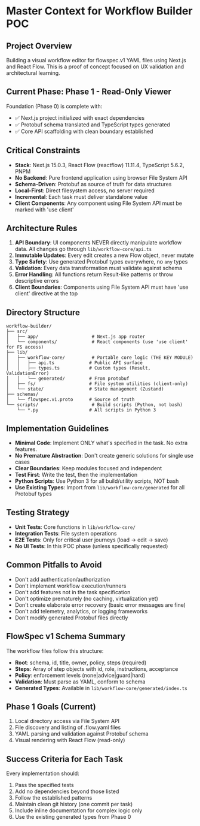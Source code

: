 # Master Context for Workflow Builder POC

## Project Overview
Building a visual workflow editor for flowspec.v1 YAML files using Next.js and React Flow. This is a proof of concept focused on UX validation and architectural learning.

## Current Phase: Phase 1 - Read-Only Viewer
Foundation (Phase 0) is complete with:
- ✅ Next.js project initialized with exact dependencies
- ✅ Protobuf schema translated and TypeScript types generated
- ✅ Core API scaffolding with clean boundary established

## Critical Constraints
- **Stack**: Next.js 15.0.3, React Flow (reactflow) 11.11.4, TypeScript 5.6.2, PNPM
- **No Backend**: Pure frontend application using browser File System API
- **Schema-Driven**: Protobuf as source of truth for data structures
- **Local-First**: Direct filesystem access, no server required
- **Incremental**: Each task must deliver standalone value
- **Client Components**: Any component using File System API must be marked with 'use client'

## Architecture Rules
1. **API Boundary**: UI components NEVER directly manipulate workflow data. All changes go through `lib/workflow-core/api.ts`
2. **Immutable Updates**: Every edit creates a new Flow object, never mutate
3. **Type Safety**: Use generated Protobuf types everywhere, no `any` types
4. **Validation**: Every data transformation must validate against schema
5. **Error Handling**: All functions return Result-like patterns or throw descriptive errors
6. **Client Boundaries**: Components using File System API must have 'use client' directive at the top

## Directory Structure
```
workflow-builder/
├── src/
│   ├── app/                    # Next.js app router
│   └── components/             # React components (use 'use client' for FS access)
├── lib/
│   ├── workflow-core/          # Portable core logic (THE KEY MODULE)
│   │   ├── api.ts             # Public API surface
│   │   ├── types.ts           # Custom types (Result, ValidationError)
│   │   └── generated/         # From protobuf
│   ├── fs/                    # File system utilities (client-only)
│   └── state/                 # State management (Zustand)
├── schemas/
│   └── flowspec.v1.proto      # Source of truth
└── scripts/                    # Build scripts (Python, not bash)
    └── *.py                   # All scripts in Python 3
```

## Implementation Guidelines
- **Minimal Code**: Implement ONLY what's specified in the task. No extra features.
- **No Premature Abstraction**: Don't create generic solutions for single use cases
- **Clear Boundaries**: Keep modules focused and independent
- **Test First**: Write the test, then the implementation
- **Python Scripts**: Use Python 3 for all build/utility scripts, NOT bash
- **Use Existing Types**: Import from `lib/workflow-core/generated` for all Protobuf types

## Testing Strategy
- **Unit Tests**: Core functions in `lib/workflow-core/`
- **Integration Tests**: File system operations
- **E2E Tests**: Only for critical user journeys (load → edit → save)
- **No UI Tests**: In this POC phase (unless specifically requested)

## Common Pitfalls to Avoid
- Don't add authentication/authorization
- Don't implement workflow execution/runners
- Don't add features not in the task specification  
- Don't optimize prematurely (no caching, virtualization yet)
- Don't create elaborate error recovery (basic error messages are fine)
- Don't add telemetry, analytics, or logging frameworks
- Don't modify generated Protobuf files directly

## FlowSpec v1 Schema Summary
The workflow files follow this structure:
- **Root**: schema, id, title, owner, policy, steps (required)
- **Steps**: Array of step objects with id, role, instructions, acceptance
- **Policy**: enforcement levels (none|advice|guard|hard)
- **Validation**: Must parse as YAML, conform to schema
- **Generated Types**: Available in `lib/workflow-core/generated/index.ts`

## Phase 1 Goals (Current)
1. Local directory access via File System API
2. File discovery and listing of .flow.yaml files
3. YAML parsing and validation against Protobuf schema
4. Visual rendering with React Flow (read-only)

## Success Criteria for Each Task
Every implementation should:
1. Pass the specified tests
2. Add no dependencies beyond those listed
3. Follow the established patterns
4. Maintain clean git history (one commit per task)
5. Include inline documentation for complex logic only
6. Use the existing generated types from Phase 0